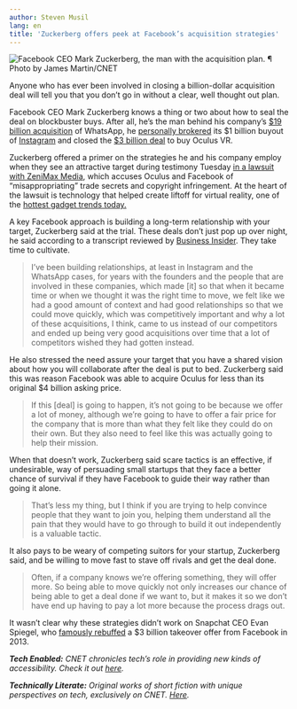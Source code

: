 ```yaml
---
author: Steven Musil
lang: en
title: 'Zuckerberg offers peek at Facebook’s acquisition strategies'
---
```


![Facebook CEO Mark Zuckerberg, the man with the acquisition plan. ¶ Photo by James Martin/CNET]

Anyone who has ever been involved in closing a billion-dollar acquisition deal will tell you that you don’t go in without a clear, well thought out plan.

Facebook CEO Mark Zuckerberg knows a thing or two about how to seal the deal on blockbuster buys. After all, he’s the man behind his company’s [\$19 billion acquisition] of WhatsApp, he [personally brokered] its \$1 billion buyout of [Instagram] and closed the [\$3 billion deal] to buy Oculus VR.

Zuckerberg offered a primer on the strategies he and his company employ when they see an attractive target during testimony Tuesday [in a lawsuit with ZeniMax Media], which accuses Oculus and Facebook of “misappropriating” trade secrets and copyright infringement. At the heart of the lawsuit is technology that helped create liftoff for virtual reality, one of the [hottest gadget trends today.]

A key Facebook approach is building a long-term relationship with your target, Zuckerberg said at the trial. These deals don’t just pop up over night, he said according to a transcript reviewed by [Business Insider]. They take time to cultivate.

> I’ve been building relationships, at least in Instagram and the WhatsApp cases, for years with the founders and the people that are involved in these companies, which made \[it\] so that when it became time or when we thought it was the right time to move, we felt like we had a good amount of context and had good relationships so that we could move quickly, which was competitively important and why a lot of these acquisitions, I think, came to us instead of our competitors and ended up being very good acquisitions over time that a lot of competitors wished they had gotten instead.

He also stressed the need assure your target that you have a shared vision about how you will collaborate after the deal is put to bed. Zuckerberg said this was reason Facebook was able to acquire Oculus for less than its original \$4 billion asking price.

> If this \[deal\] is going to happen, it’s not going to be because we offer a lot of money, although we’re going to have to offer a fair price for the company that is more than what they felt like they could do on their own. But they also need to feel like this was actually going to help their mission.

When that doesn’t work, Zuckerberg said scare tactics is an effective, if undesirable, way of persuading small startups that they face a better chance of survival if they have Facebook to guide their way rather than going it alone.

> That’s less my thing, but I think if you are trying to help convince people that they want to join you, helping them understand all the pain that they would have to go through to build it out independently is a valuable tactic.

It also pays to be weary of competing suitors for your startup, Zuckerberg said, and be willing to move fast to stave off rivals and get the deal done.

> Often, if a company knows we’re offering something, they will offer more. So being able to move quickly not only increases our chance of being able to get a deal done if we want to, but it makes it so we don’t have end up having to pay a lot more because the process drags out.

It wasn’t clear why these strategies didn’t work on Snapchat CEO Evan Spiegel, who [famously rebuffed] a \$3 billion takeover offer from Facebook in 2013.

***Tech Enabled:** CNET chronicles tech’s role in providing new kinds of accessibility. Check it out [here].*

***Technically Literate:** Original works of short fiction with unique perspectives on tech, exclusively on CNET. [Here][1].*

  [Facebook CEO Mark Zuckerberg, the man with the acquisition plan. ¶ Photo by James Martin/CNET]: https://cnet1.cbsistatic.com/img/nAMdBzIE1ogVw5bOBZBaiJCt3Ro=/570x0/2014/03/21/863df5d9-e8b8-4b38-851b-5e3f77f2cf0e/mark-zuckerberg-facebook-home-10671610x407.jpg
  [\$19 billion acquisition]: https://www.cnet.com/news/facebook-closes-19-billion-deal-for-whatsapp/
  [personally brokered]: https://www.cnet.com/news/zuckerberg-did-1-billion-instagram-deal-on-his-own/
  [Instagram]: https://www.cnet.com/news/why-facebook-plunked-down-1-billion-to-buy-instagram/
  [\$3 billion deal]: https://www.cnet.com/news/facebook-to-buy-oculus-for-2-billion/
  [in a lawsuit with ZeniMax Media]: https://www.cnet.com/news/zenimax-sues-oculus-over-virtual-reality-rift-tech/
  [hottest gadget trends today.]: http://www.cbsnews.com/videos/the-reality-of-the-virtual-world/
  [Business Insider]: http://www.businessinsider.com/mark-zuckerberg-explains-facebooks-acquisition-strategy-2017-1
  [famously rebuffed]: https://www.cnet.com/news/snapchat-said-to-rebuff-3-billion-offer-from-facebook/
  [here]: https://www.cnet.com/tech-enabled/
  [1]: https://www.cnet.com/technically-literate/
